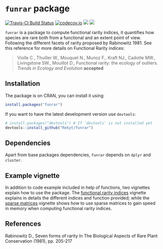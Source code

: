 # `funrar` package

[![Travis-CI Build Status](https://travis-ci.org/Rekyt/funrar.svg?branch=master)](https://travis-ci.org/Rekyt/funrar) [![codecov.io](https://codecov.io/github/Rekyt/funrar/coverage.svg?branch=master)](https://codecov.io/github/Rekyt/funrar?branch=master)
![](http://www.r-pkg.org/badges/version/funrar)
![](http://cranlogs.r-pkg.org/badges/grand-total/funrar)

`funrar` is a package to compute functional rarity indices, it quantifies how species are rare both from a functional and an extent point of view. Following the different facets of rarity proposed by Rabinowitz 1981. See this reference for more details on Functional Rarity indices:

> Violle C., Thuiller W., Mouquet N., Munoz F., Kraft NJ., Cadotte MW., Livingstone SW., Mouillot D., Functional rarity: the ecology of outliers. *Trends in Ecology and Evolution* **accepted**


## Installation

The package is on CRAN, you can install it using:

```r
install.packages("funrar")
```

If you want to have the latest development version use `devtools`:

```r
# install.packages("devtools") # If 'devtools' is not installed yet
devtools::install_github("Rekyt/funrar")
```

## Dependencies

Apart from base packages dependencies, `funrar` depends on `dplyr` and `cluster`.


## Example vignette

In addition to code example included in help of functions, two vignettes explain how to use the package. The [functional rarity indices](vignettes/rarity_indices.Rmd) vignette explains in details the different indices and function provided; while the [sparse matrices](vignettes/sparse_matrices.Rmd) vignette shows how to use sparse matrices to gain speed in memory when computing functional rarity indices.

## References

Rabinowitz D., Seven forms of rarity  In The Biological Aspects of Rare Plant Conservation (1981), pp. 205-217

